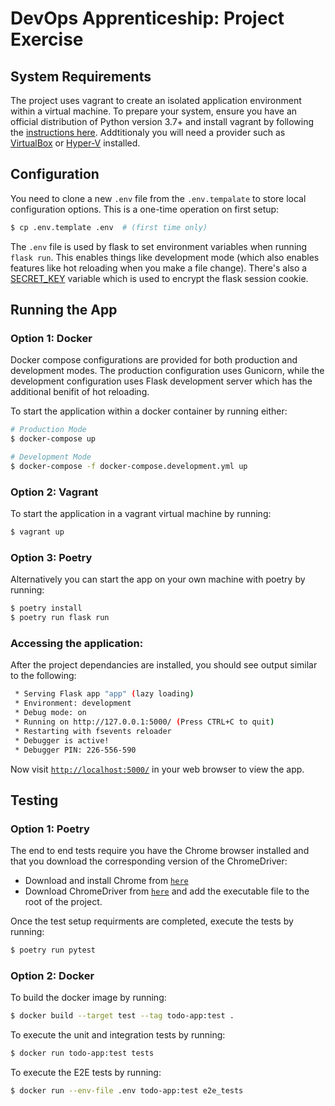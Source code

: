 # DevOps Apprenticeship: Project Exercise

## System Requirements

The project uses vagrant to create an isolated application environment within a virtual machine. To prepare your system, ensure you have an official distribution of Python version 3.7+ and install vagrant by following the [instructions here]('https://learn.hashicorp.com/tutorials/vagrant/getting-started-install). Addtitionaly you will need a provider such as [VirtualBox]('https://www.virtualbox.org/) or [Hyper-V]('https://docs.microsoft.com/en-us/virtualization/hyper-v-on-windows/quick-start/enable-hyper-v) installed.


## Configuration

You need to clone a new `.env` file from the `.env.tempalate` to store local configuration options. This is a one-time operation on first setup:

```bash
$ cp .env.template .env  # (first time only)
```

The `.env` file is used by flask to set environment variables when running `flask run`. This enables things like development mode (which also enables features like hot reloading when you make a file change). There's also a [SECRET_KEY](https://flask.palletsprojects.com/en/1.1.x/config/#SECRET_KEY) variable which is used to encrypt the flask session cookie.


## Running the App

### Option 1: Docker

Docker compose configurations are provided for both production and development modes. The production configuration uses Gunicorn, while the development configuration uses Flask development server which has the additional benifit of hot reloading.

To start the application within a docker container by running either:

```bash
# Production Mode
$ docker-compose up
```
```bash
# Development Mode
$ docker-compose -f docker-compose.development.yml up
```


### Option 2: Vagrant

To start the application in a vagrant virtual machine by running:
```bash
$ vagrant up
```


### Option 3: Poetry 
Alternatively you can start the app on your own machine with poetry by running:
```bash
$ poetry install
$ poetry run flask run
``` 


### Accessing the application:

After the project dependancies are installed, you should see output similar to the following:
```bash
 * Serving Flask app "app" (lazy loading)
 * Environment: development
 * Debug mode: on
 * Running on http://127.0.0.1:5000/ (Press CTRL+C to quit)
 * Restarting with fsevents reloader
 * Debugger is active!
 * Debugger PIN: 226-556-590
```

Now visit [`http://localhost:5000/`](http://localhost:5000/) in your web browser to view the app.


## Testing

### Option 1: Poetry
The end to end tests require you have the Chrome browser installed and that you download the corresponding version of the ChromeDriver:
* Download and install Chrome from [`here`](https://www.google.co.uk/chrome/)
* Download ChromeDriver from [`here`](https://sites.google.com/a/chromium.org/chromedriver/downloads) and add the executable file to the root of the project.

Once the test setup requirments are completed, execute the tests by running:
```bash
$ poetry run pytest
```

### Option 2: Docker
To build the docker image by running:
```bash
$ docker build --target test --tag todo-app:test .
```
To execute the unit and integration tests by running:
```bash
$ docker run todo-app:test tests
```
To execute the E2E tests by running:
```bash
$ docker run --env-file .env todo-app:test e2e_tests
```
